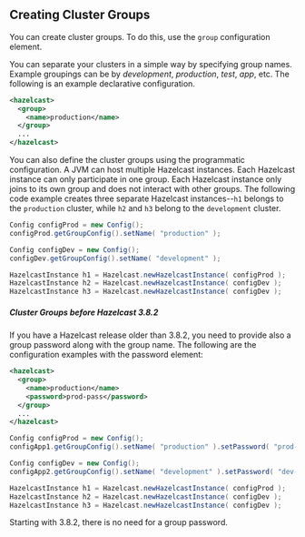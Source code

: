 ## Creating Cluster Groups

You can create cluster groups. To do this, use the `group` configuration element. 

You can separate your clusters in a simple way by specifying group names. Example groupings can be by *development*, *production*, *test*, *app*, etc. The following is an example declarative configuration.

```xml
<hazelcast>
  <group>
    <name>production</name>
  </group>
  ...
</hazelcast>
```

You can also define the cluster groups using the programmatic configuration. A JVM can host multiple Hazelcast instances. Each Hazelcast instance can only participate in one group. Each Hazelcast instance only joins to its own group and does not interact with other groups. The following code example creates three separate Hazelcast instances--`h1` belongs to the `production` cluster, while `h2` and `h3` belong to the `development` cluster.

```java
Config configProd = new Config();
configProd.getGroupConfig().setName( "production" );

Config configDev = new Config();
configDev.getGroupConfig().setName( "development" );

HazelcastInstance h1 = Hazelcast.newHazelcastInstance( configProd );
HazelcastInstance h2 = Hazelcast.newHazelcastInstance( configDev );
HazelcastInstance h3 = Hazelcast.newHazelcastInstance( configDev );
```


##### Cluster Groups before Hazelcast 3.8.2

If you have a Hazelcast release older than 3.8.2, you need to provide also a group password along with the group name. The following are the configuration examples with the password element:

```xml
<hazelcast>
  <group>
    <name>production</name>
    <password>prod-pass</password>
  </group>
  ...
</hazelcast>
```



```java
Config configProd = new Config();
configApp1.getGroupConfig().setName( "production" ).setPassword( "prod-pass" );

Config configDev = new Config();
configApp2.getGroupConfig().setName( "development" ).setPassword( "dev-pass" );

HazelcastInstance h1 = Hazelcast.newHazelcastInstance( configProd );
HazelcastInstance h2 = Hazelcast.newHazelcastInstance( configDev );
HazelcastInstance h3 = Hazelcast.newHazelcastInstance( configDev );
```

Starting with 3.8.2, there is no need for a group password.